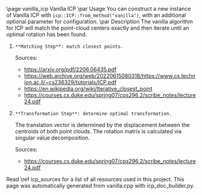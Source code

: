 \page vanilla_icp Vanilla ICP
\par Usage
You can construct a new instance of Vanilla ICP with `icp::ICP::from_method("vanilla")`, with an additional optional parameter for configuration.
\par Description
The vanilla algorithm for ICP will match the point-cloud centers
exactly and then iterate until an optimal rotation has been found.

1.     **Matching Step**: match closest points.
    
    Sources:  
    - https://arxiv.org/pdf/2206.06435.pdf
    - https://web.archive.org/web/20220615080318/https://www.cs.technion.ac.il/~cs236329/tutorials/ICP.pdf
    - https://en.wikipedia.org/wiki/Iterative_closest_point
    - https://courses.cs.duke.edu/spring07/cps296.2/scribe_notes/lecture24.pdf


2.     **Transformation Step**: determine optimal transformation.
    
    The translation vector is determined by the displacement between
    the centroids of both point clouds. The rotation matrix is
    calculated via singular value decomposition.
    
    Sources:  
    - https://courses.cs.duke.edu/spring07/cps296.2/scribe_notes/lecture24.pdf



Read \ref icp_sources for a list of all resources used in this project.
This page was automatically generated from vanilla.cpp with icp_doc_builder.py.